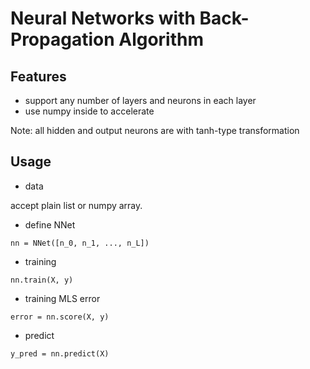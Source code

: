 # Neural Networks with Back-Propagation Algorithm

## Features

- support any number of layers and neurons in each layer
- use numpy inside to accelerate

Note: all hidden and output neurons are with tanh-type transformation

## Usage

- data

accept plain list or numpy array.

- define NNet

```
nn = NNet([n_0, n_1, ..., n_L])
```

- training

```
nn.train(X, y)
```

- training MLS error

```
error = nn.score(X, y)
```

- predict

```
y_pred = nn.predict(X)
```

